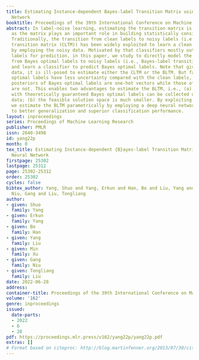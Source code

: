```yaml
---
title: Estimating Instance-dependent Bayes-label Transition Matrix using a Deep Neural
  Network
booktitle: Proceedings of the 39th International Conference on Machine Learning
abstract: In label-noise learning, estimating the transition matrix is a hot topic
  as the matrix plays an important role in building statistically consistent classifiers.
  Traditionally, the transition from clean labels to noisy labels (i.e., clean-label
  transition matrix (CLTM)) has been widely exploited to learn a clean label classifier
  by employing the noisy data. Motivated by that classifiers mostly output Bayes optimal
  labels for prediction, in this paper, we study to directly model the transition
  from Bayes optimal labels to noisy labels (i.e., Bayes-label transition matrix (BLTM))
  and learn a classifier to predict Bayes optimal labels. Note that given only noisy
  data, it is ill-posed to estimate either the CLTM or the BLTM. But favorably, Bayes
  optimal labels have less uncertainty compared with the clean labels, i.e., the class
  posteriors of Bayes optimal labels are one-hot vectors while those of clean labels
  are not. This enables two advantages to estimate the BLTM, i.e., (a) a set of examples
  with theoretically guaranteed Bayes optimal labels can be collected out of noisy
  data; (b) the feasible solution space is much smaller. By exploiting the advantages,
  we estimate the BLTM parametrically by employing a deep neural network, leading
  to better generalization and superior classification performance.
layout: inproceedings
series: Proceedings of Machine Learning Research
publisher: PMLR
issn: 2640-3498
id: yang22p
month: 0
tex_title: Estimating Instance-dependent {B}ayes-label Transition Matrix using a Deep
  Neural Network
firstpage: 25302
lastpage: 25312
page: 25302-25312
order: 25302
cycles: false
bibtex_author: Yang, Shuo and Yang, Erkun and Han, Bo and Liu, Yang and Xu, Min and
  Niu, Gang and Liu, Tongliang
author:
- given: Shuo
  family: Yang
- given: Erkun
  family: Yang
- given: Bo
  family: Han
- given: Yang
  family: Liu
- given: Min
  family: Xu
- given: Gang
  family: Niu
- given: Tongliang
  family: Liu
date: 2022-06-28
address:
container-title: Proceedings of the 39th International Conference on Machine Learning
volume: '162'
genre: inproceedings
issued:
  date-parts:
  - 2022
  - 6
  - 28
pdf: https://proceedings.mlr.press/v162/yang22p/yang22p.pdf
extras: []
# Format based on citeproc: http://blog.martinfenner.org/2013/07/30/citeproc-yaml-for-bibliographies/
---
```

